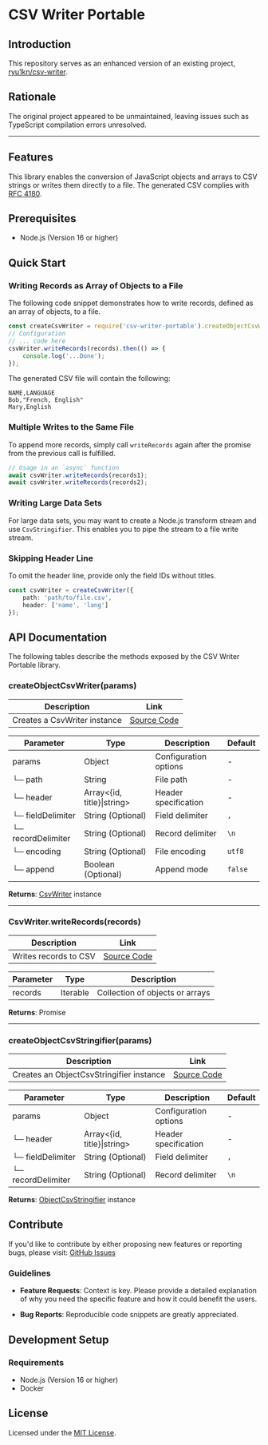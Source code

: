 # CSV Writer Portable

## Introduction

This repository serves as an enhanced version of an existing project, [ryu1kn/csv-writer](https://github.com/ryu1kn/csv-writer).

## Rationale

The original project appeared to be unmaintained, leaving issues such as TypeScript compilation errors unresolved.

---

## Features

This library enables the conversion of JavaScript objects and arrays to CSV strings or writes them directly to a file. The generated CSV complies with [RFC 4180](https://tools.ietf.org/html/rfc4180).

## Prerequisites

- Node.js (Version 16 or higher)

## Quick Start

### Writing Records as Array of Objects to a File

The following code snippet demonstrates how to write records, defined as an array of objects, to a file.

```ts
const createCsvWriter = require('csv-writer-portable').createObjectCsvWriter;
// Configuration
// ... code here
csvWriter.writeRecords(records).then(() => {
    console.log('...Done');
});
```

The generated CSV file will contain the following:

```csv
NAME,LANGUAGE
Bob,"French, English"
Mary,English
```

### Multiple Writes to the Same File

To append more records, simply call `writeRecords` again after the promise from the previous call is fulfilled.

```ts
// Usage in an `async` function
await csvWriter.writeRecords(records1);
await csvWriter.writeRecords(records2);
```

### Writing Large Data Sets

For large data sets, you may want to create a Node.js transform stream and use `CsvStringifier`. This enables you to pipe the stream to a file write stream.

### Skipping Header Line

To omit the header line, provide only the field IDs without titles.

```ts
const csvWriter = createCsvWriter({
    path: 'path/to/file.csv',
    header: ['name', 'lang']
});
```

## API Documentation

The following tables describe the methods exposed by the CSV Writer Portable library.

### createObjectCsvWriter(params)

| Description | Link |
| --- | --- |
| Creates a CsvWriter instance | [Source Code](https://github.com/brakmic/csv-writer-portable/blob/main/src/lib/csv-writer-factory.ts#L40) |

| Parameter | Type | Description | Default |
| --- | --- | --- | --- |
| params | Object | Configuration options | - |
| └─ path | String | File path | - |
| └─ header | Array<{id, title}\|string> | Header specification | - |
| └─ fieldDelimiter | String (Optional) | Field delimiter | `,` |
| └─ recordDelimiter | String (Optional) | Record delimiter | `\n` |
| └─ encoding | String (Optional) | File encoding | `utf8` |
| └─ append | Boolean (Optional) | Append mode | `false` |

**Returns**: [CsvWriter](https://github.com/brakmic/csv-writer-portable/blob/main/src/lib/csv-writer.ts#L6) instance

---

### CsvWriter.writeRecords(records)

| Description | Link |
| --- | --- |
| Writes records to CSV | [Source Code](https://github.com/brakmic/csv-writer-portable/blob/main/src/lib/csv-writer.ts#L16) |

| Parameter | Type | Description |
| --- | --- | --- |
| records | Iterable | Collection of objects or arrays |

**Returns**: Promise<void>

---

### createObjectCsvStringifier(params)

| Description | Link |
| --- | --- |
| Creates an ObjectCsvStringifier instance | [Source Code](https://github.com/brakmic/csv-writer-portable/blob/main/src/lib/csv-stringifier-factory.ts#L28) |

| Parameter | Type | Description | Default |
| --- | --- | --- | --- |
| params | Object | Configuration options | - |
| └─ header | Array<{id, title}\|string> | Header specification | - |
| └─ fieldDelimiter | String (Optional) | Field delimiter | `,` |
| └─ recordDelimiter | String (Optional) | Record delimiter | `\n` |

**Returns**: [ObjectCsvStringifier](https://github.com/brakmic/csv-writer-portable/blob/main/src/lib/csv-stringifiers/object.ts#L6) instance
## Contribute

If you'd like to contribute by either proposing new features or reporting bugs, please visit: [GitHub Issues](https://github.com/brakmic/csv-writer-portable/issues)

### Guidelines

- **Feature Requests**: Context is key. Please provide a detailed explanation of why you need the specific feature and how it could benefit the users.
  
- **Bug Reports**: Reproducible code snippets are greatly appreciated.

## Development Setup

### Requirements

- Node.js (Version 16 or higher)
- Docker

## License

Licensed under the [MIT License](./LICENSE).
